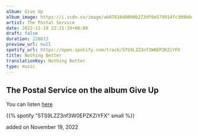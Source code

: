 ```yaml
---
album: Give Up
album_image: https://i.scdn.co/image/ab67616d0000b273df6e579914fc309b0e0bd745
artist: The Postal Service
date: 2022-11-19 22:21:19+00:00
draft: false
duration: 226613
preview_url: null
spotify_url: https://open.spotify.com/track/5TS9LZZ3nf3W0EPZKZiYFX
title: Nothing Better
translationKey: Nothing Better
type: music
---
```


## The Postal Service on the album Give Up

You can listen [here](https://open.spotify.com/track/5TS9LZZ3nf3W0EPZKZiYFX)

{{% spotify "5TS9LZZ3nf3W0EPZKZiYFX" small %}}

added on November 19, 2022